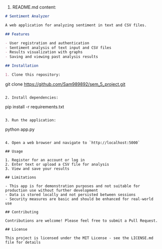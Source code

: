 
1. README.md content:

```markdown
# Sentiment Analyzer

A web application for analyzing sentiment in text and CSV files.

## Features

- User registration and authentication
- Sentiment analysis of text input and CSV files
- Results visualization with graphs
- Saving and viewing past analysis results

## Installation

1. Clone this repository:
   ```
   git clone https://github.com/Sam989892/sem_5_project.git
   ```

2. Install dependencies:
   ```
   pip install -r requirements.txt
   ```

3. Run the application:
   ```
   python app.py
   ```

4. Open a web browser and navigate to `http://localhost:5000`

## Usage

1. Register for an account or log in
2. Enter text or upload a CSV file for analysis
3. View and save your results

## Limitations

- This app is for demonstration purposes and not suitable for production use without further development
- Data is stored locally and not persisted between sessions
- Security measures are basic and should be enhanced for real-world use

## Contributing

Contributions are welcome! Please feel free to submit a Pull Request.

## License

This project is licensed under the MIT License - see the LICENSE.md file for details
```
